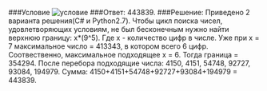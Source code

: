 ###Условие
![условие](https://lh5.googleusercontent.com/JA50yZace3xq1V9xMiEj4-SEwQl9lCdEkMBrZehphe9MakpK0xUJ9PFg093Yerb3egxUhROX1w=w425)
###Ответ:
443839.
###Решение:
Приведено 2 варианта решения(С# и Python2.7).
Чтобы цикл поиска чисел, удовлетворяющих условиям, не был бесконечным нужно найти верхнюю границу: х*(9^5). Где x - количество цифр в числе. Уже при х = 7 максимальное число = 413343, в котором всего 6 цифр. Соотвественно, максимальное подходящее х = 6. Тогда граница = 354294.
После перебора подходящие числа: 4150, 4151, 54748, 92727, 93084, 194979.
Сумма: 	4150+4151+54748+92727+93084+194979 = 443839.
